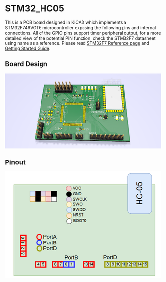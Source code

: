 # STM32_HC05
This is a PCB board designed in KiCAD which implements a STM32F746VGT6 microcontroller exposing the following pins and internal connections. All of the GPIO pins support timer peripheral output, for a more detailed view of the potential PIN function, check the STM32F7 datasheet using name as a reference. Please read [STM32F7 Reference page](https://www.st.com/en/microcontrollers-microprocessors/stm32f7-series.html) and [Getting Started Guide](https://www.st.com/resource/en/user_manual/dm00180213-getting-started-with-stm32cubef7-mcu-package-for-stm32f7-series-stmicroelectronics.pdf).

## Board Design
![PCB Design](/IMG1.PNG "PCB Design")

## Pinout
![Pinout](/IMG2.PNG "Pinout")
